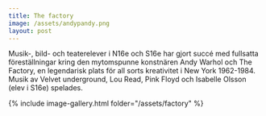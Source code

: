 ```yaml
---
title: The factory
image: /assets/andypandy.png
layout: post
---
```


Musik-, bild- och teaterelever i N16e och S16e har gjort succé med fullsatta föreställningar kring den mytomspunne konstnären Andy Warhol och The Factory, 
en legendarisk plats för all sorts kreativitet i New York 1962-1984.
Musik av Velvet underground, Lou Read, Pink Floyd och Isabelle Olsson (elev i S16e) spelades.

{% include image-gallery.html folder="/assets/factory" %}
